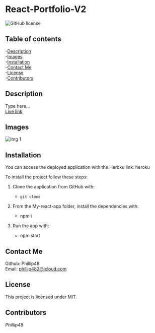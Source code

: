 # React-Portfolio-V2
![GitHub license](https://img.shields.io/badge/license-MIT-blue.svg)  
  
## Table of contents   
-[Description](#Description)   
-[Images](#Images)     
-[Installation](#Installation)  
-[Contact Me](#Contact-Me)    
-[License](#License)  
-[Contributors](#Contributors)  

## Description  
Type here...  
[Live link]()  

## Images  
![Img 1]()  

## Installation  

You can access the deployed application with the Heroku link: heroku

To install the project follow these steps:

1. Clone the application from GitHub with:

   - `git clone`

2. From the My-react-app folder, install the dependencies with:

   - npm i

3. Run the app with:
   - npm start   

## Contact Me  
Github: Phillip48  
Email: phillip482@icloud.com  

## License
This project is licensed under MIT.

## Contributors  
*Phillip48*  
